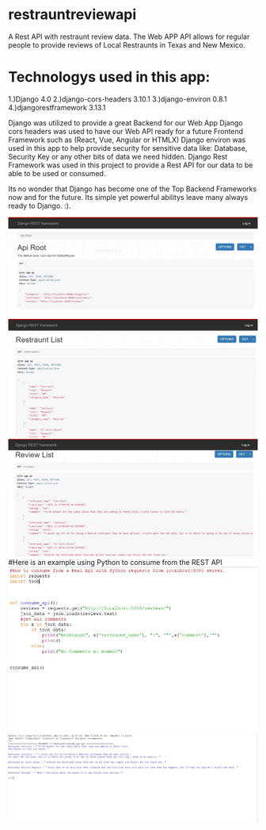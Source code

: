 # restrauntreviewapi
A  Rest API with restraunt review data.
The Web APP API allows for regular people to provide reviews of Local Restraunts in Texas and New Mexico. 


Technologys used in this app:
============================
1.)Django              4.0
2.)django-cors-headers 3.10.1
3.)django-environ      0.8.1
4.)djangorestframework 3.13.1


Django was utilized to provide a great Backend for our Web App
Django cors headers was used to have our Web API ready for a future Frontend Framework such as (React, Vue, Angular or HTMLX)
Django environ was used in this app to help provide security for sensitive data like: Database, Security Key or any other bits of data we need hidden.
Django Rest Framework was used in this project to provide a Rest API for our data to be able to be used or consumed.

Its no wonder that Django has become one of the Top Backend Frameworks now and for the future.
Its simple yet powerful abilitys leave many always ready to Django.
:).


![Alt text](reviewme1.JPG?raw=true)
![Alt text](reviewme2.JPG?raw=true)
![Alt text](reviewme3.JPG?raw=true)
#Here is an example using Python to consume from the REST API
![Alt text](reviewme4.JPG?raw=true)
![Alt text](reviewme5.JPG?raw=true)
